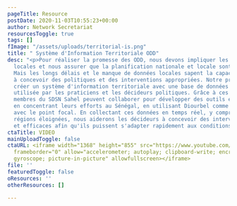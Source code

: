 ```yaml
---
pageTitle: Resource
postDate: 2020-11-03T10:55:23+00:00
author: Network Secretariat
resourcesToggle: true
tags: []
fImage: "/assets/uploads/territorial-is.png"
title: " Système d'Information Territoriale ODD"
desc: "<p>Pour réaliser la promesse des ODD, nous devons impliquer les communautés
  locales et nous assurer que la planification nationale et locale sont intégrées.
  Mais les longs délais et le manque de données locales sapent la capacité des décideurs
  à concevoir des politiques et des interventions appropriées. Notre projet vise à
  créer un système d'information territoriale avec une base de données pouvant être
  utilisée par les praticiens et les décideurs politiques. Grâce à ces données, les
  membres du SDSN Sahel peuvent collaborer pour développer des outils et des systèmes
  en concentrant leurs efforts au Sénégal, en utilisant Diourbel comme région pilote
  avec le point focal. En collectant ces données en temps réel, y compris pour les
  régions éloignées, nous aiderons les décideurs à concevoir des interventions rapides
  et efficaces afin qu'ils puissent s'adapter rapidement aux conditions changeantes.</p>"
ctaTitle: VIDEO
mainUploadToggle: false
ctaURL: <iframe width="1368" height="855" src="https://www.youtube.com/embed/NVf6ek5gaWg"
  frameborder="0" allow="accelerometer; autoplay; clipboard-write; encrypted-media;
  gyroscope; picture-in-picture" allowfullscreen></iframe>
file: ''
featuredToggle: false
oResources: ''
otherResources: []

---
```

